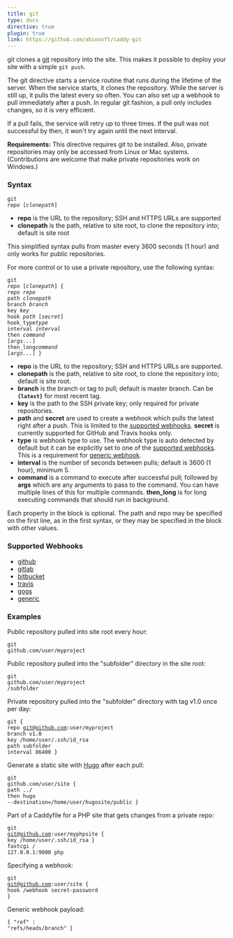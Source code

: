 ```yaml
---
title: git
type: docs
directive: true
plugin: true
link: https://github.com/abiosoft/caddy-git
---
```


git clones a [git](http://git-scm.com/) repository into the site. This makes it possible to deploy your site with a simple `git push`.

The git directive starts a service routine that runs during the lifetime of the server. When the service starts, it clones the repository. While the server is still up, it pulls the latest every so often. You can also set up a webhook to pull immediately after a push. In regular git fashion, a pull only includes changes, so it is very efficient.

If a pull fails, the service will retry up to three times. If the pull was not successful by then, it won't try again until the next interval.

**Requirements:** This directive requires git to be installed. Also, private repositories may only be accessed from Linux or Mac systems. (Contributions are welcome that make private repositories work on Windows.)

### Syntax

<code class="block"><span class="hl-directive">git</span> <span class="hl-arg"><i>repo</i> [<i>clonepath</i>]</span></code>

*   **repo** is the URL to the repository; SSH and HTTPS URLs are supported
*   **clonepath** is the path, relative to site root, to clone the repository into; default is site root

This simplified syntax pulls from master every 3600 seconds (1 hour) and only works for public repositories.

For more control or to use a private repository, use the following syntax:

<code class="block"><span class="hl-directive">git</span> <span class="hl-arg"><i>repo</i> [<i>clonepath</i>]</span> {
	<span class="hl-subdirective">repo</span>     <i>repo</i>
	<span class="hl-subdirective">path</span>     <i>clonepath</i>
	<span class="hl-subdirective">branch</span>   <i>branch</i>
	<span class="hl-subdirective">key</span>      <i>key</i>
	<span class="hl-subdirective">hook</span>     <i>path</i> [<i>secret</i>]
	<span class="hl-subdirective">hook_type</span><i>type</i>
	<span class="hl-subdirective">interval</span> <i>interval</i>
	<span class="hl-subdirective">then</span>     <i>command</i> [<i>args...</i>]
	<span class="hl-subdirective">then_long</span><i>command</i> [<i>args...</i>]
}</code>

*   **repo** is the URL to the repository; SSH and HTTPS URLs are supported.
*   **clonepath** is the path, relative to site root, to clone the repository into; default is site root.
*   **branch** is the branch or tag to pull; default is master branch. Can be **`{latest}`** for most recent tag.
*   **key** is the path to the SSH private key; only required for private repositories.
*   **path** and **secret** are used to create a webhook which pulls the latest right after a push. This is limited to the [supported webhooks](#supported-webhooks). **secret** is currently supported for GitHub and Travis hooks only.
*	**type** is webhook type to use. The webhook type is auto detected by default but it can be explicitly set to one of the [supported webhooks](#supported-webhooks). This is a requirement for [generic webhook](#generic_format).
*   **interval** is the number of seconds between pulls; default is 3600 (1 hour), minimum 5.
*   **command** is a command to execute after successful pull; followed by **args** which are any arguments to pass to the command. You can have multiple lines of this for multiple commands. **then_long** is for long executing commands that should run in background.

Each property in the block is optional. The path and repo may be specified on the first line, as in the first syntax, or
they may be specified in the block with other values.

<a name="supported-webhooks"></a>
### Supported Webhooks
* [github](https://github.com)
* [gitlab](https://gitlab.com)
* [bitbucket](https://bitbucket.org)
* [travis](https://travis-ci.org)
* [gogs](https://gogs.io)
* [generic](#generic_format)

### Examples

Public repository pulled into site root every hour:

<code class="block"><span class="hl-directive">git</span> <span class="hl-arg">github.com/user/myproject</span></code>

Public repository pulled into the "subfolder" directory in the site root:

<code class="block"><span class="hl-directive">git</span> <span class="hl-arg">github.com/user/myproject /subfolder</span></code>

Private repository pulled into the "subfolder" directory with tag v1.0 once per day:

<code class="block"><span class="hl-directive">git</span> {
	<span class="hl-subdirective">repo</span>     git@github.com:user/myproject
	<span class="hl-subdirective">branch</span>   v1.0
	<span class="hl-subdirective">key</span>      /home/user/.ssh/id_rsa
	<span class="hl-subdirective">path</span>     subfolder
	<span class="hl-subdirective">interval</span> 86400
}</code>

Generate a static site with [Hugo](http://gohugo.io) after each pull:

<code class="block"><span class="hl-directive">git</span> <span class="hl-arg">github.com/user/site</span> {
	<span class="hl-subdirective">path</span>  ../
	<span class="hl-subdirective">then</span>  hugo --destination=/home/user/hugosite/public
}</code>

Part of a Caddyfile for a PHP site that gets changes from a private repo:

<code class="block"><span class="hl-directive">git</span> <span class="hl-arg">git@github.com:user/myphpsite</span> {
	<span class="hl-subdirective">key</span> /home/user/.ssh/id_rsa
}
<span class="hl-directive">fastcgi</span> <span class="hl-arg">/ 127.0.0.1:9000 php</span></code>

Specifying a webhook:

<code class="block"><span class="hl-directive">git</span> <span class="hl-arg">git@github.com:user/site</span> {
	<span class="hl-subdirective">hook</span> /webhook secret-password
}</code>

<a name="generic_format"></a>
Generic webhook payload:

<code class="block">{
	<span class="hl-subdirective">"ref" : "refs/heads/branch"</span>
}</code>
